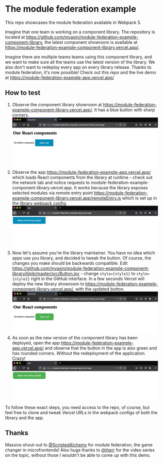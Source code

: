 # The module federation example

This repo showcases the module federation available in Webpack 5.

Imagine that one team is working on a component library. The repository is located at https://github.com/mvasin/module-federation-example-component-library, the latest component showroom is available at https://module-federation-example-component-library.vercel.app/.

Imagine there are multiple teams teams using this component library, and we want to make sure all the teams use the latest version of the library. We also don't want to redeploy every app on every library release. Thanks to module federation, it's now possible! Check out this repo and the live demo at https://module-federation-example-app.vercel.app/


## How to test
1. Observe the component library showroom at https://module-federation-example-component-library.vercel.app/. It has a blue button with sharp corners. ![before change - lib](images/before-lib.png)
2. Observe the app https://module-federation-example-app.vercel.app/ which loads React components from the library at runtime - check out the network tab and notice requests to module-federation-example-component-library.vercel.app. It works because the library exposes selected modules via remote entry point https://module-federation-example-component-library.vercel.app/remoteEntry.js which is set up in the [library webpack config](https://github.com/mvasin/module-federation-example-component-library/blob/master/webpack.config.js). ![before change - app](images/before-app.png)
3. Now let's assume you're the library maintainer. You have no idea which apps use you library, and decided to tweak the button. Of course, the changes you make should be backwards compatible. Edit https://github.com/mvasin/module-federation-example-component-library/blob/master/src/Button.jsx - change `style={style1}` to `style={style2}` right in the GitHub interface. In a few seconds Vercel will deploy the new library showroom to https://module-federation-example-component-library.vercel.app/, with the updated button. ![after change - lib](images/after-lib.png)
4. As soon as the new version of the component library has been deployed, open the app https://module-federation-example-app.vercel.app/ and observe that the button in the app is also green and has rounded corners. _Without_ the redeployment of the application. Crazy! ![after change - app](images/after-app.png)

To follow these exact steps, you need access to the repo, of course, but feel free to clone and tweak Vercel URLs in the webpack configs of both the library and the app.

## Thanks
Massive shout-out to [@ScriptedAlchemy](https://github.com/ScriptedAlchemy) for module federation, the game changer in microfrontends! Also huge thanks to [@jherr](https://github.com/jherr) for the video series on the topic, without those I wouldn't be able to come up with this demo.
